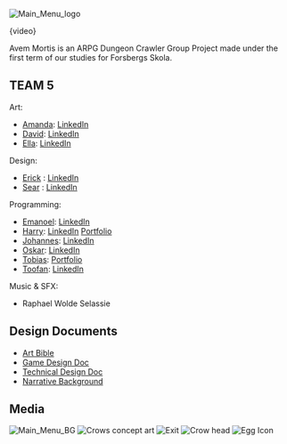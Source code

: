 ![Main_Menu_logo](https://user-images.githubusercontent.com/90158105/148471443-55b2e340-4eaa-4e29-b9db-b2bb80975c2d.png)


{video}

Avem Mortis is an ARPG Dungeon Crawler Group Project made under the first term of our studies for Forsbergs Skola.

## TEAM 5

Art:
- [Amanda](https://github.com/AmandaHahne): [LinkedIn](https://www.linkedin.com/in/amanda-hahne-35849522a/)
- [David](https://github.com/TheGamingGeck0): [LinkedIn](https://www.linkedin.com/in/david-mejerwall-487052226/)
- [Ella](https://github.com/schoultz): [LinkedIn](https://www.linkedin.com/in/ella-schoultz/)

Design:
- [Erick](https://github.com/ErickVaghi) : [LinkedIn](https://www.linkedin.com/in/erick-vaghi-b89163101/) 
- [Sear](https://github.com/SearWaizy) : [LinkedIn](http://linkedin.com/in/sear-waizy-ab8973223)

Programming:
- [Emanoel](https://github.com/xakzi): [LinkedIn](https://www.linkedin.com/in/emanoel-kouriat-bb0444221/)
- [Harry](https://github.com/HarryTheHeath): [LinkedIn](https://www.linkedin.com/in/hmtheath/) [Portfolio](https://whatsrunningroundmyhead.wordpress.com/portfolio/)
- [Johannes](https://github.com/MustoLini): [LinkedIn](https://www.linkedin.com/in/isak-johannes-danielsson-484b1918b/)
- [Oskar](https://github.com/Zargn): [LinkedIn](https://www.linkedin.com/in/oskar-anderson-889060226/)
- [Tobias](https://github.com/AlchemistWolf): [Portfolio](https://www.artstation.com/arcanewolf)
- [Toofan](https://github.com/toofantah): [LinkedIn](https://www.linkedin.com/in/toofantah)

Music & SFX:
- Raphael Wolde Selassie

## Design Documents

- [Art Bible](https://docs.google.com/document/d/1kmmNRXxuQTUjEbA_zCKJrBUggH1VcWJWazhoLs_2uqg/edit?usp=sharing)
- [Game Design Doc](https://docs.google.com/document/d/1wN6nqEZCp5ByDDDxh-hWYSBEGwuz0tUw_kIYmtZ3RXg/edit?usp=sharing)
- [Technical Design Doc](https://docs.google.com/document/d/1qFNCIbQrtsfrfUVcr83rFVf1SQEyY2pftagSwwIqA5k/edit?usp=sharing)
- [Narrative Background](https://docs.google.com/document/d/1e7JEbBaycpd3CMthsEJT6eiADyvTTW6A7IW6TU5S5yY/edit?usp=sharing)

## Media

![Main_Menu_BG](https://user-images.githubusercontent.com/90158105/148471445-42f6e471-5c70-4732-a4ab-b7a0efb88933.png)
![Crows concept art](https://user-images.githubusercontent.com/90158105/148471203-60603efa-f035-4597-b730-4da995d4883f.jpg)
![Exit](https://user-images.githubusercontent.com/90158105/148471352-342c080b-e641-45aa-9f48-36b82247e47b.jpg)
![Crow head](https://user-images.githubusercontent.com/90158105/148471216-2716fd0f-e17f-4f15-8457-218e5bb839b7.jpg)
![Egg Icon](https://user-images.githubusercontent.com/90158105/148471384-f320abfc-e130-4749-bc9c-12513d5aab15.png)
